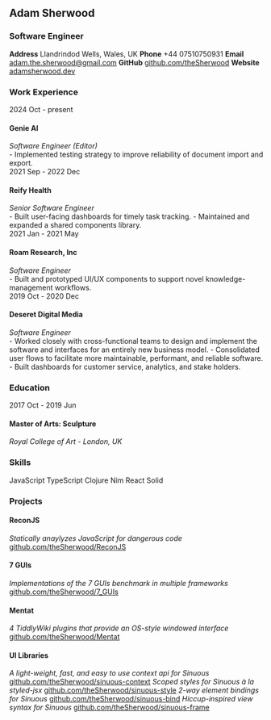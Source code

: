 <div class="page">
  <section class="heading">
    <div class="heading-columns p-30 ph-50">
      <div class="heading-col-1">
        <h2>Adam Sherwood</h2>
        <h3 class="job-title">Software Engineer</h3>
      </div>
      <div class="heading-col-2">
        <div>     
          <span class="block">
            <strong class="property">Address</strong>
            Llandrindod Wells, Wales, UK
          </span>
          <span class="block">
            <strong class="property">Phone</strong>
            +44 07510750931
          </span>
          <span class="block">
            <strong class="property">Email</strong>
            <a href="mailto:adam.the.sherwood@gmail.com">adam.the.sherwood@gmail.com</a>
          </span>
          <span class="block">
            <strong class="property">GitHub</strong>
            <a href="https://github.com/theSherwood">github.com/theSherwood</a>
          </span>
          <span class="block">
            <strong class="property">Website</strong>
            <a href="https://adamsherwood.dev/">adamsherwood.dev</a>
          </span>
        </div>
      </div>
    </div>
  </section>
  <main class="ph-50">
    <section class="columns">
      <section class="col-1 pr-30">
        <h3>Work Experience</h3>
        <div class="flex flex-c indent work-experience">
          <div class="flex-r">
            <div class="date">
              2024 Oct - present
            </div>
            <div class="content">
              <h4>Genie AI</h4>
              <em>Software Engineer (Editor)</em>
              <div>
                <!-- <span class="block">
                  - Added MS Word comment import and export to Genie's editor.
                </span> -->
                <span class="block">
                  - Implemented testing strategy to improve reliability of document import and export.
                </span>
              </div>
            </div>
          </div>
          <div class="flex-r">
            <div class="date">
              2021 Sep - 2022 Dec
            </div>
            <div class="content">
              <h4>Reify Health</h4>
              <em>Senior Software Engineer</em>
              <div>
                <span class="block">
                  - Built user-facing dashboards for timely task tracking. 
                </span>
                <span class="block">
                  - Maintained and expanded a shared components library.
                </span>
              </div>
            </div>
          </div>
          <div class="flex-r">
            <div class="date">
              2021 Jan - 2021 May
            </div>
            <div class="content">
              <h4>Roam Research, Inc</h4>
              <em>Software Engineer</em>
              <div>
                <span class="block">
                  - Built and prototyped UI/UX components to support novel knowledge-management workflows.
                </span>
              </div>
            </div>
          </div>
          <div class="flex-r">
            <div class="date">
              2019 Oct - 2020 Dec
            </div>
            <div class="content">
              <h4>Deseret Digital Media</h4>
              <em>Software Engineer</em>
              <div>
                <span class="block">
                  - Worked closely with cross-functional teams to design and implement the software and interfaces for an entirely new business model.
                </span>
                <span class="block">
                  - Consolidated user flows to facilitate more maintainable, performant, and reliable software.
                </span>
                <span class="block">
                  - Built dashboards for customer service, analytics, and stake holders.
                </span>
              </div>
            </div>
          </div>
        </div>
        <h3>Education</h3>
        <div class="flex flex-c indent education">
          <div class="flex-r">
            <div class="date">
              2017 Oct - 2019 Jun
            </div>
            <div class="content">
              <h4>Master of Arts: Sculpture</h4>
              <em>Royal College of Art - London, UK</em>
            </div>
          </div>
        </div>
      </section>
      <section class="col-2 pl-30">
        <h3>Skills</h3>
        <div class="indent skills">
          <span class="block">JavaScript</span>
          <span class="block">TypeScript</span>
          <span class="block">Clojure</span>
          <span class="block">Nim</span>
          <span class="block">React</span>
          <span class="block">Solid</span>
        </div>
      </section>
    </section>
    <section>
      <h3>Projects</h3>
      <section class="columns">
        <div class="projects pr-10">
          <h4>ReconJS</h4>
          <div>
            <em>Statically anaylyzes JavaScript for dangerous code</em>
            <a class="block" href="https://github.com/theSherwood/ReconJS">github.com/theSherwood/ReconJS</a>
          </div>
          <h4>7 GUIs</h4>
          <div>
            <em>Implementations of the 7 GUIs benchmark in multiple frameworks</em>
            <a class="block" href="https://github.com/theSherwood/7_GUIs">github.com/theSherwood/7_GUIs</a>
          </div>
          <h4>Mentat</h4>
          <div>
            <em>4 TiddlyWiki plugins that provide an OS-style windowed interface</em>
            <a class="block" href="https://github.com/theSherwood/Mentat">github.com/theSherwood/Mentat</a>
          </div>
        </div>
        <div class="projects pl-10">
          <h4>UI Libraries</h4>
          <div>
            <em>A light-weight, fast, and easy to use context api for Sinuous</em>
            <a class="block indent" href="https://github.com/theSherwood/sinuous-context">github.com/theSherwood/sinuous-context</a>
            <em>Scoped styles for Sinuous à la styled-jsx</em>
            <a class="block indent" href="https://github.com/theSherwood/sinuous-style">github.com/theSherwood/sinuous-style</a>
            <em>2-way element bindings for Sinuous</em>
            <a class="block indent" href="https://github.com/theSherwood/sinuous-bind">github.com/theSherwood/sinuous-bind</a>
            <em>Hiccup-inspired view syntax for Sinuous</em>
            <a class="block indent" href="https://github.com/theSherwood/sinuous-frame">github.com/theSherwood/sinuous-frame</a>
          </div>
        </div>
      </section>
    </section>
  </main>
</div>

